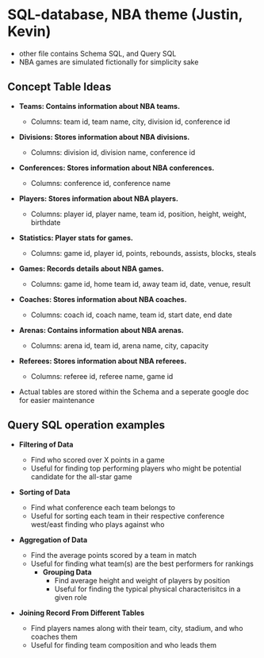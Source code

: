 # SQL-database, NBA theme (Justin, Kevin)

- other file contains Schema SQL, and Query SQL 
- NBA games are simulated fictionally for simplicity sake
  
## Concept Table Ideas

- __Teams: Contains information about NBA teams.__
    - Columns: team id, team name, city, division id, conference id
- __Divisions: Stores information about NBA divisions.__
    - Columns: division id, division name, conference id
- __Conferences: Stores information about NBA conferences.__
    - Columns: conference id, conference name
- __Players: Stores information about NBA players.__
    - Columns: player id, player name, team id, position, height, weight, birthdate
- __Statistics: Player stats for games.__
   - Columns: game id, player id, points, rebounds, assists, blocks, steals
- __Games: Records details about NBA games.__
   - Columns: game id, home team id, away team id, date, venue, result
- __Coaches: Stores information about NBA coaches.__
   - Columns: coach id, coach name, team id, start date, end date
- __Arenas: Contains information about NBA arenas.__
  - Columns: arena id, team id, arena name, city, capacity
- __Referees: Stores information about NBA referees.__
  - Columns: referee id, referee name, game id
 
- Actual tables are stored within the Schema and a seperate google doc for easier maintenance


## Query SQL operation examples

- __Filtering of Data__
     - Find who scored over X points in a game
     - Useful for finding top performing players who might be potential candidate for the all-star game
      
- __Sorting of Data__
     - Find what conference each team belongs to
     - Useful for sorting each team in their respective conference west/east finding who plays against who
   
- __Aggregation of Data__
     - Find the average points scored by a team in match
     - Useful for finding what team(s) are the best performers for rankings
         - __Grouping Data__
            -  Find average height and weight of players by position
            -  Useful for finding the typical physical characterisitcs in a given role
          
- __Joining Record From Different Tables__
     - Find players names along with their team, city, stadium, and who coaches them
     - Useful for finding team composition and who leads them
   
  
